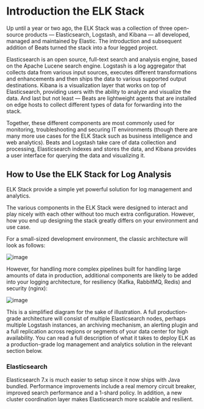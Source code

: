 # Introduction the ELK Stack
Up until a year or two ago, the ELK Stack was a collection of three open-source products — Elasticsearch, Logstash, and Kibana — all developed, managed and maintained by Elastic. The introduction and subsequent addition of Beats turned the stack into a four legged project.

Elasticsearch is an open source, full-text search and analysis engine, based on the Apache Lucene search engine. Logstash is a log aggregator that collects data from various input sources, executes different transformations and enhancements and then ships the data to various supported output destinations. Kibana is a visualization layer that works on top of Elasticsearch, providing users with the ability to analyze and visualize the data. And last but not least — Beats are lightweight agents that are installed on edge hosts to collect different types of data for forwarding into the stack.

Together, these different components are most commonly used for monitoring, troubleshooting and securing IT environments (though there are many more use cases for the ELK Stack such as business intelligence and web analytics). Beats and Logstash take care of data collection and processing, Elasticsearch indexes and stores the data, and Kibana provides a user interface for querying the data and visualizing it.

## How to Use the ELK Stack for Log Analysis

ELK Stack provide a simple yet powerful solution for log management and analytics.

The various components in the ELK Stack were designed to interact and play nicely with each other without too much extra configuration. However, how you end up designing the stack greatly differs on your environment and use case.

For a small-sized development environment, the classic architecture will look as follows:

![image](https://user-images.githubusercontent.com/75883087/165431578-6e58e3c8-fd74-41e6-bffb-efc39a0ed5cf.png)

However, for handling more complex pipelines built for handling large amounts of data in production, additional components are likely to be added into your logging architecture, for resiliency (Kafka, RabbitMQ, Redis) and security (nginx):

![image](https://user-images.githubusercontent.com/75883087/165431607-eb92c2c4-f76f-45c0-bc82-a713e1b9b217.png)

This is a simplified diagram for the sake of illustration. A full production-grade architecture will consist of multiple Elasticsearch nodes, perhaps multiple Logstash instances, an archiving mechanism, an alerting plugin and a full replication across regions or segments of your data center for high availability. You can read a full description of what it takes to deploy ELK as a production-grade log management and analytics solution in the relevant section below.

### Elasticsearch
Elasticsearch 7.x is much easier to setup since it now ships with Java bundled. Performance improvements include a real memory circuit breaker, improved search performance and a 1-shard policy. In addition, a new cluster coordination layer makes Elasticsearch more scalable and resilient. 
